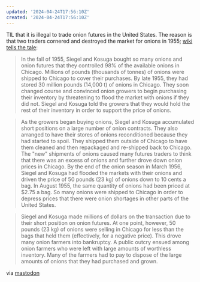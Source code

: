 ```yaml
---
updated: '2024-04-24T17:56:10Z'
created: '2024-04-24T17:56:10Z'
---
```

TIL that it is illegal to trade onion futures in the United States. The reason is that two traders cornered and destroyed the market for onions in 1955; [wiki tells the tale](https://en.wikipedia.org/wiki/Onion_Futures_Act):

> In the fall of 1955, Siegel and Kosuga bought so many onions and onion futures that they controlled 98% of the available onions in Chicago. Millions of pounds (thousands of tonnes) of onions were shipped to Chicago to cover their purchases. By late 1955, they had stored 30 million pounds (14,000 t) of onions in Chicago. They soon changed course and convinced onion growers to begin purchasing their inventory by threatening to flood the market with onions if they did not. Siegel and Kosuga told the growers that they would hold the rest of their inventory in order to support the price of onions.

> As the growers began buying onions, Siegel and Kosuga accumulated short positions on a large number of onion contracts. They also arranged to have their stores of onions reconditioned because they had started to spoil. They shipped them outside of Chicago to have them cleaned and then repackaged and re-shipped back to Chicago. The "new" shipments of onions caused many futures traders to think that there was an excess of onions and further drove down onion prices in Chicago. By the end of the onion season in March 1956, Siegel and Kosuga had flooded the markets with their onions and driven the price of 50 pounds (23 kg) of onions down to 10 cents a bag. In August 1955, the same quantity of onions had been priced at $2.75 a bag. So many onions were shipped to Chicago in order to depress prices that there were onion shortages in other parts of the United States.

> Siegel and Kosuga made millions of dollars on the transaction due to their short position on onion futures. At one point, however, 50 pounds (23 kg) of onions were selling in Chicago for less than the bags that held them (effectively, for a negative price). This drove many onion farmers into bankruptcy. A public outcry ensued among onion farmers who were left with large amounts of worthless inventory. Many of the farmers had to pay to dispose of the large amounts of onions that they had purchased and grown.

via [mastodon](https://sigmoid.social/@minimaxir/112327440751134235)